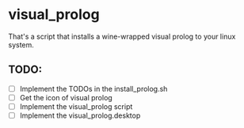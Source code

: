 # visual_prolog
That's a script that installs a wine-wrapped visual prolog to your linux system.

## TODO:
* [ ] Implement the TODOs in the install_prolog.sh
* [ ] Get the icon of visual prolog
* [ ] Implement the visual_prolog script
* [ ] Implement the visual_prolog.desktop
